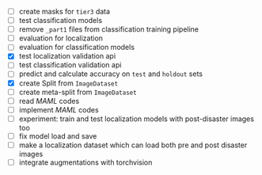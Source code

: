 - [ ] create masks for `tier3` data
- [ ] test classification models
- [ ] remove `_part1` files from classification training pipeline
- [ ] evaluation for localization
- [ ] evaluation for classification models
- [x] test localization validation api
- [ ] test classification validation api
- [ ] predict and calculate accuracy on `test` and `holdout` sets
- [x] create Split from `ImageDataset`
- [ ] create meta-split from `ImageDataset`
- [ ] read *MAML* codes
- [ ] implement *MAML* codes
- [ ] experiment: train and test localization models with post-disaster images too
- [ ] fix model load and save
- [ ] make a localization dataset which can load both pre and post disaster images
- [ ] integrate augmentations with torchvision